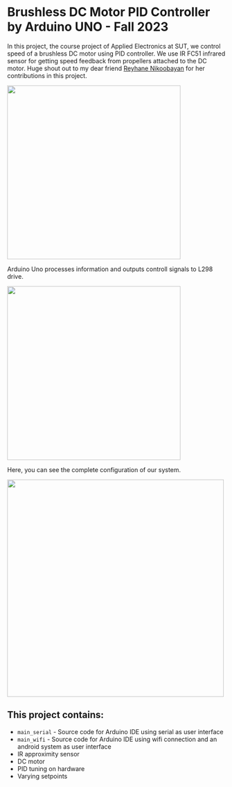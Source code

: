 # Brushless DC Motor PID Controller by Arduino UNO - Fall 2023
In this project, the course project of Applied Electronics at SUT, we control speed of a brushless DC motor using PID controller.
We use IR FC51 infrared sensor for getting speed feedback from propellers attached to the DC motor. Huge shout out to my dear friend [Reyhane Nikoobayan](https://github.com/ReyhaneNikoobayan) for her contributions in this project.

<img src="https://github.com/user-attachments/assets/95526af3-c7f4-4021-9374-ed07e63f4345" width="400" class="center"/>

Arduino Uno processes information and outputs controll signals to L298 drive.

<img src="https://github.com/user-attachments/assets/eda08de3-e0d7-4142-952e-e60b7378017b" width="400" class="center"/>

Here, you can see the complete configuration of our system.

<img src="https://github.com/user-attachments/assets/885832d3-7cfd-456a-8447-e0bae7764bad" width="500" class="center"/>

## This project contains:
- `main_serial` - Source code for Arduino IDE using serial as user interface
- `main_wifi` - Source code for Arduino IDE using wifi connection and an android system as user interface
- IR approximity sensor
- DC motor
- PID tuning on hardware
- Varying setpoints


